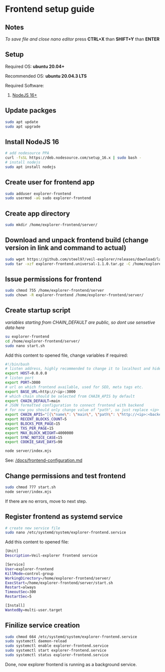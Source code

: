 # Frontend setup guide
## Notes
*To save file and close nano editor* press **CTRL+X** than **SHIFT+Y** than **ENTER**

## Setup
Required OS: **ubuntu 20.04+**

Recommended OS: **ubuntu 20.04.3 LTS**

Required Software:
1. [NodeJS 16+](https://nodejs.org/en/)

## Update packges
```bash
sudo apt update
sudo apt upgrade
```

## Install NodeJS 16
```bash
# add nodesource PPA
curl -fsSL https://deb.nodesource.com/setup_16.x | sudo bash -
# install nodejs
sudo apt install nodejs
```

## Create user for frontend app
```bash
sudo adduser explorer-frontend
sudo usermod -aG sudo explorer-frontend
```

## Create app directory
```bash
sudo mkdir /home/explorer-frontend/server/
```

## Download and unpack frontend build (change version in link and command to actual)
```bash
sudo wget https://github.com/steel97/veil-explorer/releases/download/latest/explorer-frontend.universal-1.1.0.tar.gz
sudo tar -xzf explorer-frontend.universal-1.1.0.tar.gz -C /home/explorer-frontend/server/
```

## Issue permissions for frontend
```bash
sudo chmod 755 /home/explorer-frontend/server
sudo chown -R explorer-frontend /home/explorer-frontend/server/
```

## Create startup script
*variables starting from CHAIN_DEFAULT are public, so dont use sensetive data here*
```bash
su explorer-frontend
cd /home/explorer-frontend/server/
sudo nano start.sh
```
Add this content to opened file, change variables if required:
```bash
#!/bin/bash
# listen address, highly recommended to change it to localhost and hide nuxt server behind nginx proxy for example
export HOST=0.0.0.0
# listen port
export PORT=3000
# url on which frontend available, used for SEO, meta tags etc.
export BASE_URL=http://<ip>:3000
# which chain should be selected from CHAIN_APIS by default
export CHAIN_DEFAULT=main
# JSON formatted configuration to connect frontend with backend
# for now you should only change value of "path", so just replace <ip> and <backend_port>
export CHAIN_APIS="[{\"name\": \"main\", \"path\": \"http://<ip>:<backend_port>/api\"}]"
export RECENT_BLOCKS_COUNT=5
export BLOCKS_PER_PAGE=15
export TXS_PER_PAGE=15
export MAX_BLOCK_WEIGHT=4000000
export SYNC_NOTICE_CASE=15
export COOKIE_SAVE_DAYS=90

node server/index.mjs
```
See: [/docs/frontend-configuration.md](/docs/frontend-configuration.md)

## Change permissions and test frontend
```bash
sudo chmod 777 start.sh
node server/index.mjs
```
If there are no errors, move to next step.

## Register frontend as systemd service
```bash
# create new service file
sudo nano /etc/systemd/system/explorer-frontend.service
```

Add this content to opened file:
```bash
[Unit]
Description=Veil-explorer frontend service

[Service]
User=explorer-frontend
KillMode=control-group
WorkingDirectory=/home/explorer-frontend/server/
ExecStart=/home/explorer-frontend/server/start.sh
Restart=always
TimeoutSec=300
RestartSec=5

[Install]
WantedBy=multi-user.target
```

## Finilize service creation
```bash
sudo chmod 664 /etc/systemd/system/explorer-frontend.service
sudo systemctl daemon-reload
sudo systemctl enable explorer-frontend.service
sudo systemctl start explorer-frontend.service
sudo systemctl status explorer-frontend.service
```

Done, now explorer frontend is running as a background service.